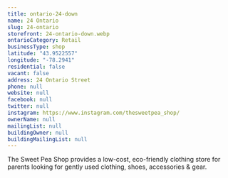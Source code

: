 ```yaml
---
title: ontario-24-down
name: 24 Ontario
slug: 24-ontario
storefront: 24-ontario-down.webp
ontarioCategory: Retail
businessType: shop
latitude: "43.9522557"
longitude: "-78.2941"
residential: false
vacant: false
address: 24 Ontario Street
phone: null
website: null
facebook: null
twitter: null
instagram: https://www.instagram.com/thesweetpea_shop/
ownerName: null
mailingList: null
buildingOwner: null
buildingMailingList: null
---
```

The Sweet Pea Shop provides a low-cost, eco-friendly clothing store for parents looking for gently used clothing, shoes, accessories & gear. 

